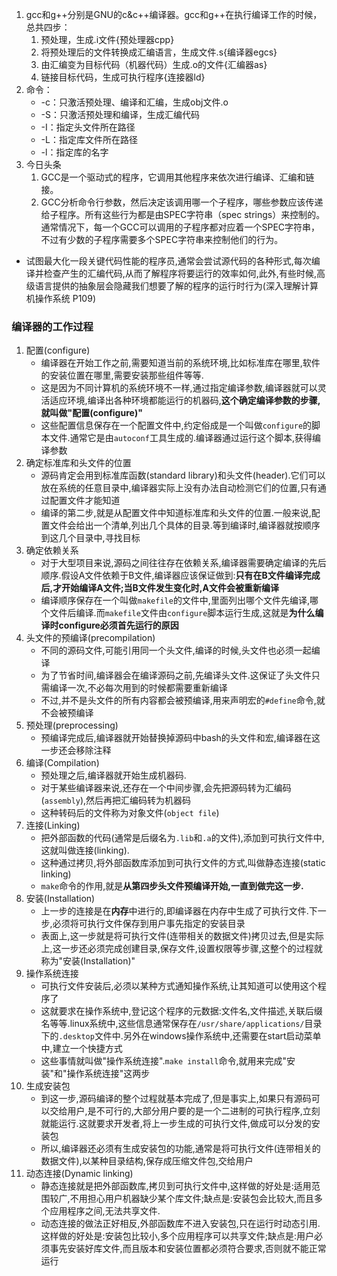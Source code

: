 1. gcc和g++分别是GNU的c&c++编译器。gcc和g++在执行编译工作的时候，总共四步：
    1. 预处理，生成.i文件{预处理器cpp}
    2. 将预处理后的文件转换成汇编语言，生成文件.s{编译器egcs}
    3. 由汇编变为目标代码（机器代码）生成.o的文件{汇编器as}
    4. 链接目标代码，生成可执行程序{连接器ld}
2. 命令：
   + -c：只激活预处理、编译和汇编，生成obj文件.o
   + -S：只激活预处理和编译，生成汇编代码
   + -I：指定头文件所在路径
   + -L：指定库文件所在路径
   + -l：指定库的名字
3. 今日头条 
   1. GCC是一个驱动式的程序，它调用其他程序来依次进行编译、汇编和链接。
   2. GCC分析命令行参数，然后决定该调用哪一个子程序，哪些参数应该传递给子程序。所有这些行为都是由SPEC字符串（spec strings）来控制的。通常情况下，每一个GCC可以调用的子程序都对应着一个SPEC字符串，不过有少数的子程序需要多个SPEC字符串来控制他们的行为。

+ 试图最大化一段关键代码性能的程序员,通常会尝试源代码的各种形式,每次编译并检查产生的汇编代码,从而了解程序将要运行的效率如何,此外,有些时候,高级语言提供的抽象层会隐藏我们想要了解的程序的运行时行为(深入理解计算机操作系统 P109)

### 编译器的工作过程
1. 配置(configure)
   + 编译器在开始工作之前,需要知道当前的系统环境,比如标准库在哪里,软件的安装位置在哪里,需要安装那些组件等等.
   + 这是因为不同计算机的系统环境不一样,通过指定编译参数,编译器就可以灵活适应环境,编译出各种环境都能运行的机器码,**这个确定编译参数的步骤,就叫做"配置(configure)"**
   + 这些配置信息保存在一个配置文件中,约定俗成是一个叫做`configure`的脚本文件.通常它是由`autoconf`工具生成的.编译器通过运行这个脚本,获得编译参数
2. 确定标准库和头文件的位置
   + 源码肯定会用到标准库函数(standard library)和头文件(header).它们可以放在系统的任意目录中,编译器实际上没有办法自动检测它们的位置,只有通过配置文件才能知道
   + 编译的第二步,就是从配置文件中知道标准库和头文件的位置.一般来说,配置文件会给出一个清单,列出几个具体的目录.等到编译时,编译器就按顺序到这几个目录中,寻找目标
3. 确定依赖关系
   + 对于大型项目来说,源码之间往往存在依赖关系,编译器需要确定编译的先后顺序.假设A文件依赖于B文件,编译器应该保证做到:**只有在B文件编译完成后,才开始编译A文件;当B文件发生变化时,A文件会被重新编译**
   + 编译顺序保存在一个叫做`makefile`的文件中,里面列出哪个文件先编译,哪个文件后编译.而`makefile`文件由`configure`脚本运行生成,这就是**为什么编译时configure必须首先运行的原因**
4. 头文件的预编译(precompilation)
   + 不同的源码文件,可能引用同一个头文件,编译的时候,头文件也必须一起编译
   + 为了节省时间,编译器会在编译源码之前,先编译头文件.这保证了头文件只需编译一次,不必每次用到的时候都需要重新编译
   + 不过,并不是头文件的所有内容都会被预编译,用来声明宏的`#define`命令,就不会被预编译
5. 预处理(preprocessing)
   + 预编译完成后,编译器就开始替换掉源码中bash的头文件和宏,编译器在这一步还会移除注释
6. 编译(Compilation)
   + 预处理之后,编译器就开始生成机器码.
   + 对于某些编译器来说,还存在一个中间步骤,会先把源码转为汇编码(`assembly`),然后再把汇编码转为机器码
   + 这种转码后的文件称为对象文件(`object file`)
7. 连接(Linking)
   + 把外部函数的代码(通常是后缀名为`.lib`和`.a`的文件),添加到可执行文件中,这就叫做连接(linking).
   + 这种通过拷贝,将外部函数库添加到可执行文件的方式,叫做静态连接(static linking)
   + `make`命令的作用,就是**从第四步头文件预编译开始,一直到做完这一步.**
8. 安装(Installation)
   + 上一步的连接是在**内存**中进行的,即编译器在内存中生成了可执行文件.下一步,必须将可执行文件保存到用户事先指定的安装目录
   + 表面上,这一步就是将可执行文件(连带相关的数据文件)拷贝过去,但是实际上,这一步还必须完成创建目录,保存文件,设置权限等步骤,这整个的过程就称为"安装(Installation)"
9. 操作系统连接
   + 可执行文件安装后,必须以某种方式通知操作系统,让其知道可以使用这个程序了
   + 这就要求在操作系统中,登记这个程序的元数据:文件名,文件描述,关联后缀名等等.linux系统中,这些信息通常保存在`/usr/share/applications/`目录下的`.desktop`文件中.另外在windows操作系统中,还需要在start启动菜单中,建立一个快捷方式
   + 这些事情就叫做"操作系统连接".`make install`命令,就用来完成"安装"和"操作系统连接"这两步
10. 生成安装包
    + 到这一步,源码编译的整个过程就基本完成了,但是事实上,如果只有源码可以交给用户,是不可行的,大部分用户要的是一个二进制的可执行程序,立刻就能运行.这就要求开发者,将上一步生成的可执行文件,做成可以分发的安装包
    + 所以,编译器还必须有生成安装包的功能,通常是将可执行文件(连带相关的数据文件),以某种目录结构,保存成压缩文件包,交给用户
11. 动态连接(Dynamic linking)
    + 静态连接就是把外部函数库,拷贝到可执行文件中,这样做的好处是:适用范围较广,不用担心用户机器缺少某个库文件;缺点是:安装包会比较大,而且多个应用程序之间,无法共享文件.
    + 动态连接的做法正好相反,外部函数库不进入安装包,只在运行时动态引用.这样做的好处是:安装包比较小,多个应用程序可以共享文件;缺点是:用户必须事先安装好库文件,而且版本和安装位置都必须符合要求,否则就不能正常运行